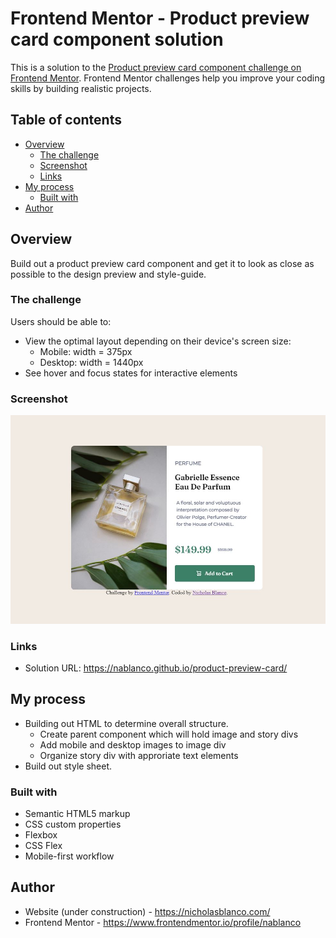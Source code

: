 # Frontend Mentor - Product preview card component solution

This is a solution to the [Product preview card component challenge on Frontend Mentor](https://www.frontendmentor.io/challenges/product-preview-card-component-GO7UmttRfa). Frontend Mentor challenges help you improve your coding skills by building realistic projects. 

## Table of contents

- [Overview](#overview)
  - [The challenge](#the-challenge)
  - [Screenshot](#screenshot)
  - [Links](#links)
- [My process](#my-process)
  - [Built with](#built-with)
- [Author](#author)


## Overview

Build out a product preview card component and get it to look as close as possible to the design preview and style-guide. 
### The challenge

Users should be able to:

- View the optimal layout depending on their device's screen size:
  - Mobile: width = 375px
  - Desktop: width = 1440px
- See hover and focus states for interactive elements

### Screenshot

![](./images/screenshot.JPG)

### Links

- Solution URL: https://nablanco.github.io/product-preview-card/

## My process

- Building out HTML to determine overall structure.
  - Create parent component which will hold image and story divs
  - Add mobile and desktop images to image div
  - Organize story div with approriate text elements
- Build out style sheet.  


### Built with

- Semantic HTML5 markup
- CSS custom properties
- Flexbox
- CSS Flex
- Mobile-first workflow

## Author

- Website (under construction) - https://nicholasblanco.com/ 
- Frontend Mentor - https://www.frontendmentor.io/profile/nablanco
